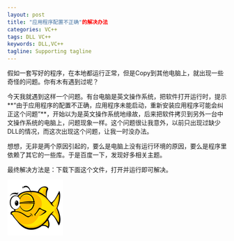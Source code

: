 ```yaml
---
layout: post
title: "应用程序配置不正确"的解决办法
categories: VC++
tags: DLL VC++ 
keywords: DLL,VC++
tagline: Supporting tagline
---
```

假如一套写好的程序，在本地都运行正常，但是Copy到其他电脑上，就出现一些奇怪的问题。你有木有遇到过呢？

今天我就遇到这样一个问题。有台电脑是英文操作系统，把软件打开运行时，提示**“由于应用程序的配置不正确，应用程序未能启动，重新安装应用程序可能会纠正这个问题”**，开始以为是英文操作系统地缘故，后来把软件拷贝到另外一台中文操作系统的电脑上，问题现象一样。这个问题很让我意外，以前只出现过缺少DLL的情况，而这次出现这个问题，让我一时没办法。

想想，无非是两个原因引起的，要么是电脑上没有运行环境的原因，要么是程序里依赖了其它的一些库。于是百度一下，发现好多相关主题。

最终解决方法是：下载下面这个文件，打开并运行即可解决。

[<img src="/assets/pictures/VC++/Download.png">](/assets/pictures/VC++/vcredist_x86.rar)
